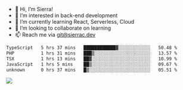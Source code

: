 - 👋 Hi, I’m Sierra!
- 👀 I’m interested in back-end development
- 🌱 I’m currently learning React, Serverless, Cloud
- 💞️ I’m looking to collaborate on learning
- 📫 Reach me via git@sierrac.dev

<!--START_SECTION:waka-->

```txt
TypeScript   5 hrs 37 mins   ████████████▓░░░░░░░░░░░░   50.48 %
PHP          1 hrs 31 mins   ███▒░░░░░░░░░░░░░░░░░░░░░   13.57 %
TSX          1 hrs 13 mins   ██▓░░░░░░░░░░░░░░░░░░░░░░   10.99 %
JavaScript   1 hrs 5 mins    ██▒░░░░░░░░░░░░░░░░░░░░░░   09.67 %
unknown      0 hrs 37 mins   █▒░░░░░░░░░░░░░░░░░░░░░░░   05.51 %
```

<!--END_SECTION:waka-->


![](https://hit.yhype.me/github/profile?user_id=7351311)
